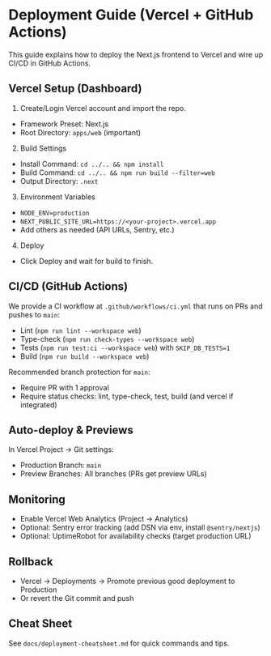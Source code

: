 # Deployment Guide (Vercel + GitHub Actions)

This guide explains how to deploy the Next.js frontend to Vercel and wire up CI/CD in GitHub Actions.

## Vercel Setup (Dashboard)

1) Create/Login Vercel account and import the repo.
- Framework Preset: Next.js
- Root Directory: `apps/web` (important)

2) Build Settings
- Install Command: `cd ../.. && npm install`
- Build Command: `cd ../.. && npm run build --filter=web`
- Output Directory: `.next`

3) Environment Variables
- `NODE_ENV=production`
- `NEXT_PUBLIC_SITE_URL=https://<your-project>.vercel.app`
- Add others as needed (API URLs, Sentry, etc.)

4) Deploy
- Click Deploy and wait for build to finish.

## CI/CD (GitHub Actions)

We provide a CI workflow at `.github/workflows/ci.yml` that runs on PRs and pushes to `main`:
- Lint (`npm run lint --workspace web`)
- Type-check (`npm run check-types --workspace web`)
- Tests (`npm run test:ci --workspace web`) with `SKIP_DB_TESTS=1`
- Build (`npm run build --workspace web`)

Recommended branch protection for `main`:
- Require PR with 1 approval
- Require status checks: lint, type-check, test, build (and vercel if integrated)

## Auto-deploy & Previews

In Vercel Project → Git settings:
- Production Branch: `main`
- Preview Branches: All branches (PRs get preview URLs)

## Monitoring

- Enable Vercel Web Analytics (Project → Analytics)
- Optional: Sentry error tracking (add DSN via env, install `@sentry/nextjs`)
- Optional: UptimeRobot for availability checks (target production URL)

## Rollback

- Vercel → Deployments → Promote previous good deployment to Production
- Or revert the Git commit and push

## Cheat Sheet

See `docs/deployment-cheatsheet.md` for quick commands and tips.

